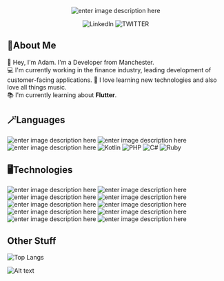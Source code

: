 <div   align="center">

![enter image description here](https://i.imgur.com/vTL35WF.png)

![LinkedIn](https://img.shields.io/badge/LinkedIn-0A66C2?style=for-the-badge&logo=LinkedIn) ![TWITTER](https://img.shields.io/badge/TWITTER-1D9BF0?style=for-the-badge&logo=Twitter&logoColor=fff) 
</div>

## :memo:About Me
:wave: Hey, I'm Adam. I'm a Developer from Manchester.  
:computer: I'm currently working in the finance industry, leading development of customer-facing applications. 
:guitar: I love learning new technologies and also love all things music.  
:books: I'm currently learning about **Flutter**.  



## :magic_wand:Languages
![enter image description here](https://img.shields.io/badge/Python-000000?logo=Python) ![enter image description here](https://img.shields.io/badge/Typescript-000000?logo=Typescript)   ![enter image description here](https://img.shields.io/badge/SQL-000000?logo=MYSQL) ![Kotlin](https://img.shields.io/badge/Kotlin-000?logo=Kotlin&logoColor=%23630073) ![PHP](https://img.shields.io/badge/PHP-000?logo=PHP&logoColor=%234F5B93) ![C#](https://img.shields.io/badge/C%23-000?logo=C+Sharp&logoColor=%23A077DB)  ![Ruby](https://img.shields.io/badge/Ruby-000?logo=Ruby&logoColor=%23A81401) 
## :desktop_computer:Technologies
![enter image description here](https://img.shields.io/badge/Docker-000000?logo=Docker)   ![enter image description here](https://img.shields.io/badge/React-000000?logo=React) ![enter image description here](https://img.shields.io/badge/Linux-000000?logo=Linux) ![enter image description here](https://img.shields.io/badge/Node.js-000000?logo=Node.js) ![enter image description here](https://img.shields.io/badge/Redis-000000?logo=Redis)  ![enter image description here](https://img.shields.io/badge/Django-000000?logo=Django)  ![enter image description here](https://img.shields.io/badge/Sass-000000?logo=SASS)  ![enter image description here](https://img.shields.io/badge/PHP-000000?logo=PHP)  ![enter image description here](https://img.shields.io/badge/Firebase-000000?logo=Firebase) ![enter image description here](https://img.shields.io/badge/Git-000000?logo=Git)

## Other Stuff

![Top Langs](https://github-readme-stats.vercel.app/api/top-langs/?username=adampedleydev&layout=compact&theme=dracula)

![Alt text](https://spotify-recently-played-readme.vercel.app/api?user=u5lrhkowkxe601kcdsrhgl77z)
